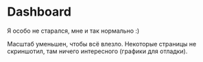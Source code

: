 # Dashboard
Я особо не старался, мне и так нормально :)

Масштаб уменьшен, чтобы всё влезло. Некоторые страницы не скриншотил, там ничего интересного (графики для отладки).

